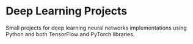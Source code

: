 # Deep Learning Projects 

Small projects for deep learning neural networks implementations using Python and both TensorFlow and PyTorch libraries. 
